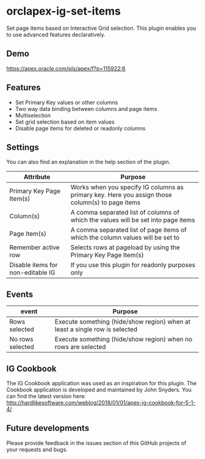 # orclapex-ig-set-items
Set page items based on Interactive Grid selection. This plugin enables you to use advanced features declaratively.

## Demo
https://apex.oracle.com/pls/apex/f?p=115922:6

## Features
* Set Primary Key values or other columns
* Two way data binding between columns and page items
* Multiselection
* Set grid selection based on item values
* Disable page items for deleted or readonly columns

## Settings
You can also find an explanation in the help section of the plugin.

| Attribute | Purpose |
| --- | --- |
| Primary Key Page Item(s) | Works when you specify IG columns as primary key. Here you assign those column(s) to page items |
| Column(s) | A comma separated list of columns of which the values will be set into page items |
| Page Item(s) | A comma separated list of page items of which the column values will be set to |
| Remember active row | Selects rows at pageload by using the Primary Key Page Item(s) |
| Disable items for non-editable IG | If you use this plugin for readonly purposes only |

## Events
| event | Purpose |
| --- | --- |
| Rows selected | Execute something (hide/show region) when at least a single row is selected |
| No rows selected | Execute something (hide/show region) when no rows are selected |

## IG Cookbook
The IG Cookbook application was used as an inspiration for this plugin. The Cookbook application is developed and maintained by John Snyders. You can find the latest version here:
http://hardlikesoftware.com/weblog/2018/01/01/apex-ig-cookbook-for-5-1-4/

## Future developments
Please provide feedback in the issues section of this GitHub projects of your requests and bugs.
